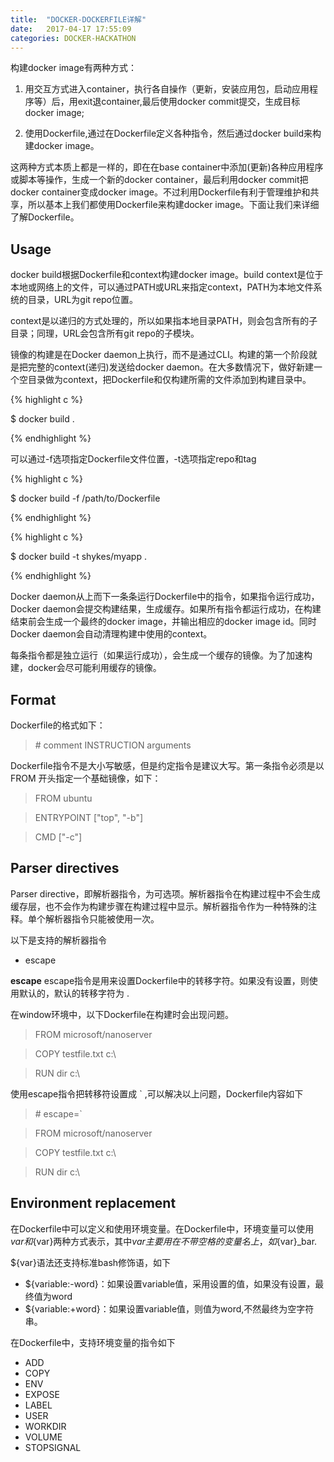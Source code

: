 ```yaml
---
title:  "DOCKER-DOCKERFILE详解"
date:   2017-04-17 17:55:09
categories: DOCKER-HACKATHON
---
```


构建docker image有两种方式：

1. 用交互方式进入container，执行各自操作（更新，安装应用包，启动应用程序等）后，用exit退container,最后使用docker commit提交，生成目标docker image;

2. 使用Dockerfile,通过在Dockerfile定义各种指令，然后通过docker build来构建docker image。

这两种方式本质上都是一样的，即在在base container中添加(更新)各种应用程序或脚本等操作，生成一个新的docker container，最后利用docker commit把docker container变成docker image。不过利用Dockerfile有利于管理维护和共享，所以基本上我们都使用Dockerfile来构建docker image。下面让我们来详细了解Dockerfile。

## Usage

docker build根据Dockerfile和context构建docker image。build context是位于本地或网络上的文件，可以通过PATH或URL来指定context，PATH为本地文件系统的目录，URL为git repo位置。

context是以递归的方式处理的，所以如果指本地目录PATH，则会包含所有的子目录；同理，URL会包含所有git repo的子模块。

镜像的构建是在Docker daemon上执行，而不是通过CLI。构建的第一个阶段就是把完整的context(递归)发送给docker daemon。在大多数情况下，做好新建一个空目录做为context，把Dockerfile和仅构建所需的文件添加到构建目录中。

{% highlight c %}

$ docker build  .

{% endhighlight %}

可以通过-f选项指定Dockerfile文件位置，-t选项指定repo和tag

{% highlight c %}

$ docker build  -f /path/to/Dockerfile

{% endhighlight %}


{% highlight c %}

$ docker build -t shykes/myapp .

{% endhighlight %}

Docker daemon从上而下一条条运行Dockerfile中的指令，如果指令运行成功，Docker daemon会提交构建结果，生成缓存。如果所有指令都运行成功，在构建结束前会生成一个最终的docker image，并输出相应的docker image id。同时Docker daemon会自动清理构建中使用的context。

每条指令都是独立运行（如果运行成功），会生成一个缓存的镜像。为了加速构建，docker会尽可能利用缓存的镜像。

## Format

Dockerfile的格式如下：

> \# comment
> INSTRUCTION arguments

Dockerfile指令不是大小写敏感，但是约定指令是建议大写。第一条指令必须是以FROM 开头指定一个基础镜像，如下：

> FROM ubuntu

> ENTRYPOINT ["top", "-b"]

> CMD ["-c"]

## Parser directives

Parser directive，即解析器指令，为可选项。解析器指令在构建过程中不会生成缓存层，也不会作为构建步骤在构建过程中显示。解析器指令作为一种特殊的注释。单个解析器指令只能被使用一次。

以下是支持的解析器指令
- escape

**escape**
escape指令是用来设置Dockerfile中的转移字符。如果没有设置，则使用默认的，默认的转移字符为 \.

在window环境中，以下Dockerfile在构建时会出现问题。

> FROM microsoft/nanoserver

> COPY testfile.txt c:\\

> RUN dir c:\

使用escape指令把转移符设置成 \` ,可以解决以上问题，Dockerfile内容如下

> \# escape=`

> FROM microsoft/nanoserver

> COPY testfile.txt c:\

> RUN dir c:\

## Environment replacement

在Dockerfile中可以定义和使用环境变量。在Dockerfile中，环境变量可以使用$var和${var}两种方式表示，其中${var}主要用在不带空格的变量名上，如${var}_bar.

${var}语法还支持标准bash修饰语，如下
- ${variable:-word}：如果设置variable值，采用设置的值，如果没有设置，最终值为word
- ${variable:+word}：如果设置variable值，则值为word,不然最终为空字符串。

在Dockerfile中，支持环境变量的指令如下

- ADD
- COPY
- ENV
- EXPOSE
- LABEL
- USER
- WORKDIR
- VOLUME
- STOPSIGNAL
